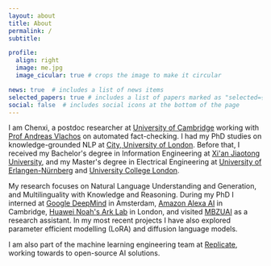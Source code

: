 ```yaml
---
layout: about
title: About
permalink: /
subtitle: 

profile:
  align: right
  image: me.jpg
  image_cicular: true # crops the image to make it circular

news: true  # includes a list of news items
selected_papers: true # includes a list of papers marked as "selected={true}"
social: false  # includes social icons at the bottom of the page
---
```


I am Chenxi, a postdoc researcher at [University of Cambridge](https://www.cst.cam.ac.uk/about)  working with [Prof Andreas Vlachos](https://www.cst.cam.ac.uk/people/av308) on automated fact-checking.
I had my PhD studies on knowledge-grounded NLP at [City, University of London](https://www.city.ac.uk/).
Before that, I received my Bachelor's degree in Information Engineering at [Xi'an Jiaotong University](http://en.xjtu.edu.cn/), and my Master's 
degree in Electrical Engineering at [University of Erlangen-Nürnberg](https://www.fau.eu/) and [University College London](https://www.ucl.ac.uk/).

My research focuses on Natural Language Understanding and Generation, and Multilinguality with Knowledge and Reasoning.
During my PhD I interned at [Google DeepMind](https://www.deepmind.com/) in Amsterdam, [Amazon Alexa AI](https://amazon.jobs/en-gb/landing_pages/Cambridge) in Cambridge, [Huawei Noah's Ark Lab](https://noahlab.com.hk/) in London, and visited [MBZUAI](https://mbzuai.ac.ae/) as a research assistant.
In my most recent projects I have also explored parameter efficient modelling (LoRA) and diffusion language models.

I am also part of the machine learning engineering team at [Replicate](https://replicate.com/), working towards to open-source AI solutions.